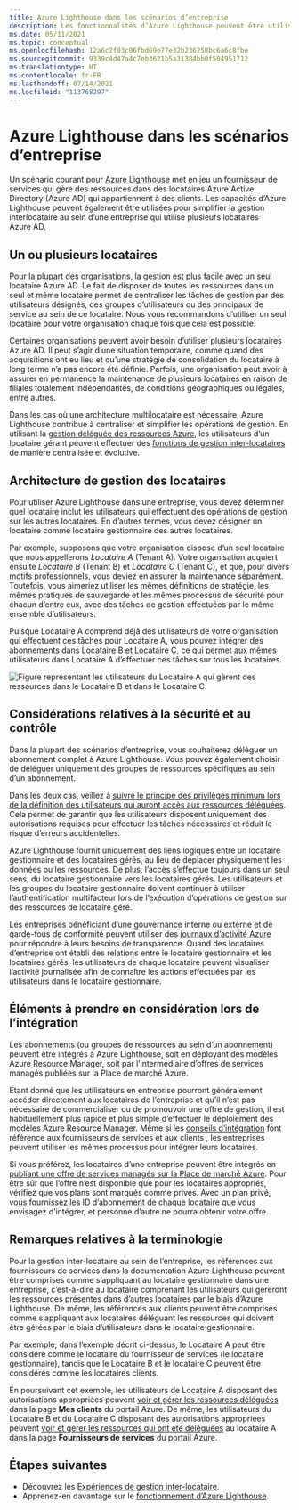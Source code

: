 ```yaml
---
title: Azure Lighthouse dans les scénarios d’entreprise
description: Les fonctionnalités d’Azure Lighthouse peuvent être utilisées pour simplifier la gestion inter-locataire au sein d’une entreprise qui utilise plusieurs locataires Azure AD.
ms.date: 05/11/2021
ms.topic: conceptual
ms.openlocfilehash: 12a6c2f03c06fbd69e77e32b236258bc6a6c8fbe
ms.sourcegitcommit: 9339c4d47a4c7eb3621b5a31384bb0f504951712
ms.translationtype: HT
ms.contentlocale: fr-FR
ms.lasthandoff: 07/14/2021
ms.locfileid: "113768297"
---
```

# <a name="azure-lighthouse-in-enterprise-scenarios"></a>Azure Lighthouse dans les scénarios d’entreprise

Un scénario courant pour [Azure Lighthouse](../overview.md) met en jeu un fournisseur de services qui gère des ressources dans des locataires Azure Active Directory (Azure AD) qui appartiennent à des clients. Les capacités d’Azure Lighthouse peuvent également être utilisées pour simplifier la gestion interlocataire au sein d’une entreprise qui utilise plusieurs locataires Azure AD.

## <a name="single-vs-multiple-tenants"></a>Un ou plusieurs locataires

Pour la plupart des organisations, la gestion est plus facile avec un seul locataire Azure AD. Le fait de disposer de toutes les ressources dans un seul et même locataire permet de centraliser les tâches de gestion par des utilisateurs désignés, des groupes d’utilisateurs ou des principaux de service au sein de ce locataire. Nous vous recommandons d’utiliser un seul locataire pour votre organisation chaque fois que cela est possible.

Certaines organisations peuvent avoir besoin d’utiliser plusieurs locataires Azure AD. Il peut s’agir d’une situation temporaire, comme quand des acquisitions ont eu lieu et qu’une stratégie de consolidation du locataire à long terme n’a pas encore été définie. Parfois, une organisation peut avoir à assurer en permanence la maintenance de plusieurs locataires en raison de filiales totalement indépendantes, de conditions géographiques ou légales, entre autres.

Dans les cas où une architecture multilocataire est nécessaire, Azure Lighthouse contribue à centraliser et simplifier les opérations de gestion. En utilisant la [gestion déléguée des ressources Azure](architecture.md), les utilisateurs d’un locataire gérant peuvent effectuer des [ fonctions de gestion inter-locataires](cross-tenant-management-experience.md) de manière centralisée et évolutive.

## <a name="tenant-management-architecture"></a>Architecture de gestion des locataires

Pour utiliser Azure Lighthouse dans une entreprise, vous devez déterminer quel locataire inclut les utilisateurs qui effectuent des opérations de gestion sur les autres locataires. En d’autres termes, vous devez désigner un locataire comme locataire gestionnaire des autres locataires.

Par exemple, supposons que votre organisation dispose d’un seul locataire que nous appellerons *Locataire A* (Tenant A). Votre organisation acquiert ensuite *Locataire B* (Tenant B) et *Locataire C* (Tenant C), et que, pour divers motifs professionnels, vous deviez en assurer la maintenance séparément. Toutefois, vous aimeriez utiliser les mêmes définitions de stratégie, les mêmes pratiques de sauvegarde et les mêmes processus de sécurité pour chacun d’entre eux, avec des tâches de gestion effectuées par le même ensemble d’utilisateurs.

Puisque Locataire A comprend déjà des utilisateurs de votre organisation qui effectuent ces tâches pour Locataire A, vous pouvez intégrer des abonnements dans Locataire B et Locataire C, ce qui permet aux mêmes utilisateurs dans Locataire A d’effectuer ces tâches sur tous les locataires.

![Figure représentant les utilisateurs du Locataire A qui gèrent des ressources dans le Locataire B et dans le Locataire C.](../media/enterprise-azure-lighthouse.jpg)

## <a name="security-and-access-considerations"></a>Considérations relatives à la sécurité et au contrôle

Dans la plupart des scénarios d’entreprise, vous souhaiterez déléguer un abonnement complet à Azure Lighthouse. Vous pouvez également choisir de déléguer uniquement des groupes de ressources spécifiques au sein d’un abonnement.

Dans les deux cas, veillez à [suivre le principe des privilèges minimum lors de la définition des utilisateurs qui auront accès aux ressources déléguées](recommended-security-practices.md#assign-permissions-to-groups-using-the-principle-of-least-privilege). Cela permet de garantir que les utilisateurs disposent uniquement des autorisations requises pour effectuer les tâches nécessaires et réduit le risque d’erreurs accidentelles.

Azure Lighthouse fournit uniquement des liens logiques entre un locataire gestionnaire et des locataires gérés, au lieu de déplacer physiquement les données ou les ressources. De plus, l’accès s’effectue toujours dans un seul sens, du locataire gestionnaire vers les locataires gérés. Les utilisateurs et les groupes du locataire gestionnaire doivent continuer à utiliser l’authentification multifacteur lors de l’exécution d’opérations de gestion sur des ressources de locataire géré.

Les entreprises bénéficiant d’une gouvernance interne ou externe et de garde-fous de conformité peuvent utiliser des [journaux d’activité Azure](../../azure-monitor/essentials/platform-logs-overview.md) pour répondre à leurs besoins de transparence. Quand des locataires d’entreprise ont établi des relations entre le locataire gestionnaire et les locataires gérés, les utilisateurs de chaque locataire peuvent visualiser l’activité journalisée afin de connaître les actions effectuées par les utilisateurs dans le locataire gestionnaire.

## <a name="onboarding-considerations"></a>Éléments à prendre en considération lors de l’intégration

Les abonnements (ou groupes de ressources au sein d’un abonnement) peuvent être intégrés à Azure Lighthouse, soit en déployant des modèles Azure Resource Manager, soit par l’intermédiaire d’offres de services managés publiées sur la Place de marché Azure.

Étant donné que les utilisateurs en entreprise pourront généralement accéder directement aux locataires de l’entreprise et qu’il n’est pas nécessaire de commercialiser ou de promouvoir une offre de gestion, il est habituellement plus rapide et plus simple d’effectuer le déploiement des modèles Azure Resource Manager. Même si les [conseils d’intégration](../how-to/onboard-customer.md) font référence aux fournisseurs de services et aux clients , les entreprises peuvent utiliser les mêmes processus pour intégrer leurs locataires.

Si vous préférez, les locataires d’une entreprise peuvent être intégrés en [publiant une offre de services managés sur la Place de marché Azure](../how-to/publish-managed-services-offers.md). Pour être sûr que l’offre n’est disponible que pour les locataires appropriés, vérifiez que vos plans sont marqués comme privés. Avec un plan privé, vous fournissez les ID d’abonnement de chaque locataire que vous envisagez d’intégrer, et personne d’autre ne pourra obtenir votre offre.

## <a name="terminology-notes"></a>Remarques relatives à la terminologie

Pour la gestion inter-locataire au sein de l’entreprise, les références aux fournisseurs de services dans la documentation Azure Lighthouse peuvent être comprises comme s’appliquant au locataire gestionnaire dans une entreprise, c’est-à-dire au locataire comprenant les utilisateurs qui géreront les ressources présentes dans d’autres locataires par le biais d’Azure Lighthouse. De même, les références aux clients peuvent être comprises comme s’appliquant aux locataires déléguant les ressources qui doivent être gérées par le biais d’utilisateurs dans le locataire gestionnaire.

Par exemple, dans l’exemple décrit ci-dessus, le Locataire A peut être considéré comme le locataire du fournisseur de services (le locataire gestionnaire), tandis que le Locataire B et le locataire C peuvent être considérés comme les locataires clients.

En poursuivant cet exemple, les utilisateurs de Locataire A disposant des autorisations appropriées peuvent [voir et gérer les ressources déléguées](../how-to/view-manage-customers.md) dans la page **Mes clients** du portail Azure. De même, les utilisateurs du Locataire B et du Locataire C disposant des autorisations appropriées peuvent [voir et gérer les ressources qui ont été déléguées](../how-to/view-manage-service-providers.md) au locataire A dans la page **Fournisseurs de services** du portail Azure.

## <a name="next-steps"></a>Étapes suivantes

- Découvrez les [Expériences de gestion inter-locataire](cross-tenant-management-experience.md).
- Apprenez-en davantage sur le [fonctionnement d’Azure Lighthouse](architecture.md).
